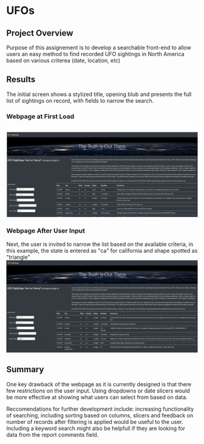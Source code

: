 # UFOs
## Project Overview
Purpose of this assignement is to develop a searchable front-end to allow users an easy method to find recorded UFO sightings in North America based on various criterea (date, location, etc)

## Results
The initial screen shows a stylized title, opening blub and presents the full list of sightings on record, with fields to narrow the search.
### Webpage at First Load
![initial_page](/static/images/indexscreen1.png)
### Webpage After User Input 
Next, the user is invited to narrow the list based on the available criteria, in this example, the state is entered as "ca" for california and shape spotted as "triangle"
![initial_page](/static/images/indexscreen2.png)

## Summary
One key drawback of the webpage as it is currently designed is that there few restrictions on the user input.  Using dropdowns or date slicers would be more effective at showing what users can select from based on data.

Reccomendations for further development include: increasing functionality of searching, including sorting based on columns, slicers and feedback on number of records after filtering is applied would be useful to the user.  Including a keyword search might also be helpfull if they are looking for data from the report comments field.
